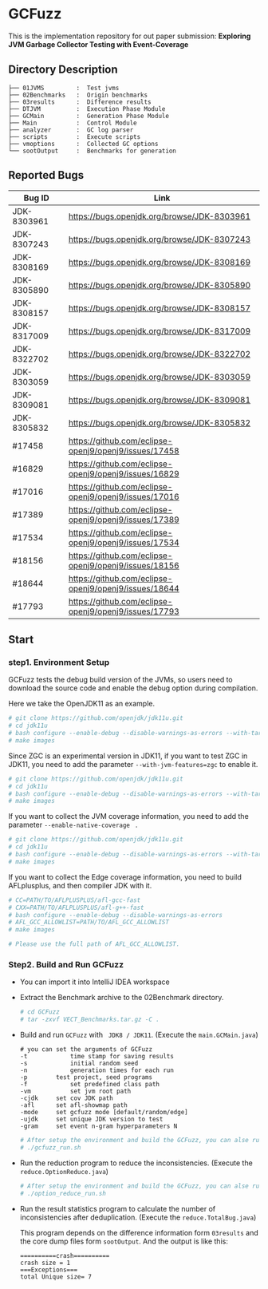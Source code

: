 # GCFuzz

This is the implementation repository for out paper submission: **Exploring JVM Garbage Collector Testing with Event-Coverage**

## Directory Description

```
├── 01JVMS         :  Test jvms
├── 02Benchmarks   :  Origin benchmarks
├── 03results      :  Difference results
├── DTJVM          :  Execution Phase Module
├── GCMain         :  Generation Phase Module
├── Main           :  Control Module
├── analyzer       :  GC log parser
├── scripts        :  Execute scripts
├── vmoptions      :  Collected GC options
└── sootOutput     :  Benchmarks for generation
```

## Reported Bugs

| Bug ID      | Link                                                  |
| ----------- | ----------------------------------------------------- |
| JDK-8303961 | https://bugs.openjdk.org/browse/JDK-8303961           |
| JDK-8307243 | https://bugs.openjdk.org/browse/JDK-8307243           |
| JDK-8308169 | https://bugs.openjdk.org/browse/JDK-8308169           |
| JDK-8305890 | https://bugs.openjdk.org/browse/JDK-8305890           |
| JDK-8308157 | https://bugs.openjdk.org/browse/JDK-8308157           |
| JDK-8317009 | https://bugs.openjdk.org/browse/JDK-8317009           |
| JDK-8322702 | https://bugs.openjdk.org/browse/JDK-8322702           |
| JDK-8303059 | https://bugs.openjdk.org/browse/JDK-8303059           |
| JDK-8309081 | https://bugs.openjdk.org/browse/JDK-8309081           |
| JDK-8305832 | https://bugs.openjdk.org/browse/JDK-8305832           |
| #17458      | https://github.com/eclipse-openj9/openj9/issues/17458 |
| #16829      | https://github.com/eclipse-openj9/openj9/issues/16829 |
| #17016      | https://github.com/eclipse-openj9/openj9/issues/17016 |
| #17389      | https://github.com/eclipse-openj9/openj9/issues/17389 |
| #17534      | https://github.com/eclipse-openj9/openj9/issues/17534 |
| #18156      | https://github.com/eclipse-openj9/openj9/issues/18156 |
| #18644      | https://github.com/eclipse-openj9/openj9/issues/18644 |
| #17793      | https://github.com/eclipse-openj9/openj9/issues/17793 |

## Start

### step1. Environment Setup

GCFuzz tests the debug build version of the JVMs, so users need to download the source code and enable the debug option during compilation.

Here we take the OpenJDK11 as an example.

```bash
# git clone https://github.com/openjdk/jdk11u.git
# cd jdk11u
# bash configure --enable-debug --disable-warnings-as-errors --with-target-bits=64
# make images
```

Since ZGC is an experimental version in JDK11, if you want to test ZGC in JDK11, you need to add the parameter `--with-jvm-features=zgc` to enable it.

```bash
# git clone https://github.com/openjdk/jdk11u.git
# cd jdk11u
# bash configure --enable-debug --disable-warnings-as-errors --with-target-bits=64 --with-jvm-features=zgc
# make images
```

If you want to collect the JVM coverage information, you need to add the parameter `--enable-native-coverage ` .

```bash
# git clone https://github.com/openjdk/jdk11u.git
# cd jdk11u
# bash configure --enable-debug --disable-warnings-as-errors --with-target-bits=64 --with-jvm-features=zgc --enable-native-coverage
# make images
```

If you want to collect the Edge coverage information, you need to build AFLplusplus, and then compiler JDK with it.

```bash
# CC=PATH/TO/AFLPLUSPLUS/afl-gcc-fast
# CXX=PATH/TO/AFLPLUSPLUS/afl-g++-fast 
# bash configure --enable-debug --disable-warnings-as-errors
# AFL_GCC_ALLOWLIST=PATH/TO/AFL_GCC_ALLOWLIST 
# make images

# Please use the full path of AFL_GCC_ALLOWLIST.
```

### Step2. Build and Run GCFuzz

* You can import it into IntelliJ IDEA workspace

* Extract the Benchmark archive to the 02Benchmark directory.

  ```bash
  # cd GCFuzz
  # tar -zxvf VECT_Benchmarks.tar.gz -C .
  ```

* Build and run `GCFuzz` with ` JDK8 / JDK11`. (Execute the `main.GCMain.java`)

  ```
  # you can set the arguments of GCFuzz
  -t			time stamp for saving results
  -s 			initial random seed
  -n 			generation times for each run
  -p  		test project, seed programs
  -f			set predefined class path
  -vm			set jvm root path
  -cjdk		set cov JDK path
  -afl		set afl-showmap path
  -mode		set gcfuzz mode [default/random/edge]
  -ujdk		set unique JDK version to test
  -gram		set event n-gram hyperparameters N
  ```

  ```bash
  # After setup the environment and build the GCFuzz, you can alse run it using scripts.
  # ./gcfuzz_run.sh
  ```

* Run the reduction program to reduce the inconsistencies. (Execute the `reduce.OptionReduce.java`)

  ```bash
  # After setup the environment and build the GCFuzz, you can alse run it using scripts.
  # ./option_reduce_run.sh
  ```

* Run the result statistics program to calculate the number of inconsistencies after deduplication. (Execute the `reduce.TotalBug.java`)

  This program depends on the difference information form `03results` and the core dump files form `sootOutput`. And the output is like this:

  ```
  ==========crash==========
  crash size = 1
  ===Exceptions===
  total Unique size= 7
  ```

  
